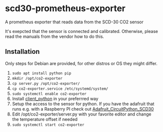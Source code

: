 # scd30-prometheus-exporter
A prometheus exporter that reads data from the SCD-30 CO2 sensor

It's exepcted that the sensor is connected and calibrated. Otherwise, please read the manuals from the vendor how to do this.

## Installation
Only steps for Debian are provided, for other distros or OS they might differ.
1. `sudo apt install python pip`
2. `mkdir /opt/co2-exporter`
3. `cp server.py /opt/co2-exporter/`
4. `cp co2-exporter.service /etc/systemd/system/`
5. `sudo systemctl enable co2-exporter`
6. Install [client_python](https://github.com/prometheus/client_python) in your preferrred way
7. Setup the access to the sensor for python. If you have the adafruit that runs e.g. with a Raspberry PI check out [Adafruit_CircuitPython_SCD30](https://github.com/adafruit/Adafruit_CircuitPython_SCD30)
8. Edit /opt/co2-exporter/server.py with your favorite editor and change the temperature offset if needed
9. `sudo systemctl start co2-exporter`
